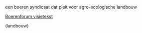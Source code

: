 een boeren syndicaat dat pleit voor agro-ecologische landbouw

[Boerenforum visietekst](https://boerenforum.wordpress.com/visietekst-boerenforum/)

(landbouw)
